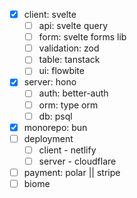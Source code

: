 - [x] client: svelte
  - [ ] api: svelte query
  - [ ] form: svelte forms lib
  - [ ] validation: zod
  - [ ] table: tanstack
  - [ ] ui: flowbite
- [x] server: hono
  - [ ] auth: better-auth
  - [ ] orm: type orm
  - [ ] db: psql
- [x] monorepo: bun
- [ ] deployment
  - [ ] client - netlify
  - [ ] server - cloudflare
- [ ] payment: polar || stripe
- [ ] biome
